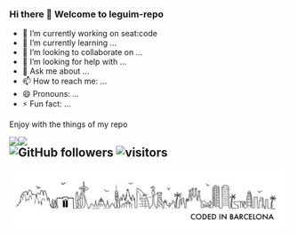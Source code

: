 ### Hi there 👋 Welcome to leguim-repo

- 🔭 I’m currently working on seat:code
- 🌱 I’m currently learning ...
- 👯 I’m looking to collaborate on ...
- 🤔 I’m looking for help with ...
- 💬 Ask me about ...
- 📫 How to reach me: ...
- 😄 Pronouns: ...
- ⚡ Fun fact: ...

Enjoy with the things of my repo
<p>
<img align="left" widht="380" src="https://github-readme-stats.vercel.app/api?username=leguim-repo&count_private=true&show_icons=true"/>
</p>
<p>
  <img align="left" width="380" src="https://github-readme-stats.vercel.app/api/top-langs/?username=leguim-repo"/>
</p>

![GitHub followers](https://img.shields.io/github/followers/leguim-repo?style=social)
![visitors](https://visitor-badge.glitch.me/badge?page_id=leguim-repo)
---
<img src="https://raw.githubusercontent.com/leguim-repo/leguim-repo/master/img/currentfooter.png" witdh="109px" />

<!--
Pit i Collons
**leguim-repo/leguim-repo** is a ✨ _special_ ✨ repository because its `README.md` (this file) appears on your GitHub profile.

https://visitor-badge.glitch.me/#docs

Here are some ideas to get you started:

- 🔭 I’m currently working on ...
- 🌱 I’m currently learning ...
- 👯 I’m looking to collaborate on ...
- 🤔 I’m looking for help with ...
- 💬 Ask me about ...
- 📫 How to reach me: ...
- 😄 Pronouns: ...
- ⚡ Fun fact: ...
-->
